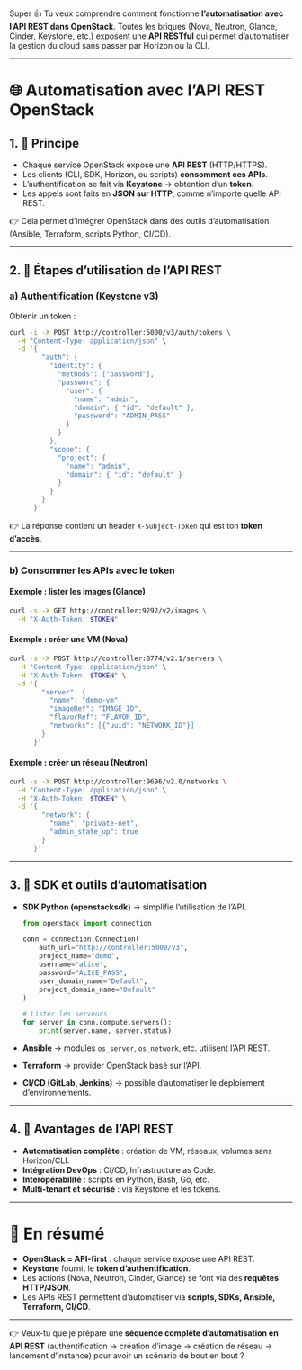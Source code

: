 Super 👍 Tu veux comprendre comment fonctionne **l’automatisation avec l’API REST dans OpenStack**.
Toutes les briques (Nova, Neutron, Glance, Cinder, Keystone, etc.) exposent une **API RESTful** qui permet d’automatiser la gestion du cloud sans passer par Horizon ou la CLI.

---

# 🌐 Automatisation avec l’API REST OpenStack

## 1. 🎯 Principe

* Chaque service OpenStack expose une **API REST** (HTTP/HTTPS).
* Les clients (CLI, SDK, Horizon, ou scripts) **consomment ces APIs**.
* L’authentification se fait via **Keystone** → obtention d’un **token**.
* Les appels sont faits en **JSON sur HTTP**, comme n’importe quelle API REST.

👉 Cela permet d’intégrer OpenStack dans des outils d’automatisation (Ansible, Terraform, scripts Python, CI/CD).

---

## 2. 🔹 Étapes d’utilisation de l’API REST

### a) Authentification (Keystone v3)

Obtenir un token :

```bash
curl -i -X POST http://controller:5000/v3/auth/tokens \
  -H "Content-Type: application/json" \
  -d '{
        "auth": {
          "identity": {
            "methods": ["password"],
            "password": {
              "user": {
                "name": "admin",
                "domain": { "id": "default" },
                "password": "ADMIN_PASS"
              }
            }
          },
          "scope": {
            "project": {
              "name": "admin",
              "domain": { "id": "default" }
            }
          }
        }
      }'
```

👉 La réponse contient un header `X-Subject-Token` qui est ton **token d’accès**.

---

### b) Consommer les APIs avec le token

#### Exemple : lister les images (Glance)

```bash
curl -s -X GET http://controller:9292/v2/images \
  -H "X-Auth-Token: $TOKEN"
```

#### Exemple : créer une VM (Nova)

```bash
curl -s -X POST http://controller:8774/v2.1/servers \
  -H "Content-Type: application/json" \
  -H "X-Auth-Token: $TOKEN" \
  -d '{
        "server": {
          "name": "demo-vm",
          "imageRef": "IMAGE_ID",
          "flavorRef": "FLAVOR_ID",
          "networks": [{"uuid": "NETWORK_ID"}]
        }
      }'
```

#### Exemple : créer un réseau (Neutron)

```bash
curl -s -X POST http://controller:9696/v2.0/networks \
  -H "Content-Type: application/json" \
  -H "X-Auth-Token: $TOKEN" \
  -d '{
        "network": {
          "name": "private-net",
          "admin_state_up": true
        }
      }'
```

---

## 3. 🔹 SDK et outils d’automatisation

* **SDK Python (openstacksdk)** → simplifie l’utilisation de l’API.

  ```python
  from openstack import connection

  conn = connection.Connection(
      auth_url="http://controller:5000/v3",
      project_name="demo",
      username="alice",
      password="ALICE_PASS",
      user_domain_name="Default",
      project_domain_name="Default"
  )

  # Lister les serveurs
  for server in conn.compute.servers():
      print(server.name, server.status)
  ```

* **Ansible** → modules `os_server`, `os_network`, etc. utilisent l’API REST.

* **Terraform** → provider OpenStack basé sur l’API.

* **CI/CD (GitLab, Jenkins)** → possible d’automatiser le déploiement d’environnements.

---

## 4. 🔹 Avantages de l’API REST

* **Automatisation complète** : création de VM, réseaux, volumes sans Horizon/CLI.
* **Intégration DevOps** : CI/CD, Infrastructure as Code.
* **Interopérabilité** : scripts en Python, Bash, Go, etc.
* **Multi-tenant et sécurisé** : via Keystone et les tokens.

---

# 📌 En résumé

* **OpenStack = API-first** : chaque service expose une API REST.
* **Keystone** fournit le **token d’authentification**.
* Les actions (Nova, Neutron, Cinder, Glance) se font via des **requêtes HTTP/JSON**.
* Les APIs REST permettent d’automatiser via **scripts, SDKs, Ansible, Terraform, CI/CD**.

---

👉 Veux-tu que je prépare une **séquence complète d’automatisation en API REST** (authentification → création d’image → création de réseau → lancement d’instance) pour avoir un scénario de bout en bout ?
